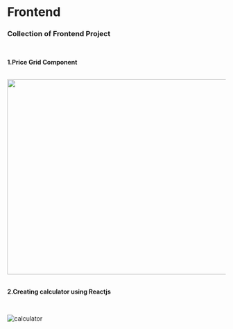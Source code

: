 # Frontend
### Collection of Frontend Project
<br/>

**1.Price Grid Component**

<br/>

<a href="https://user-images.githubusercontent.com/46397975/118389355-54697f80-b649-11eb-9639-beeb9840d0a7.png">
<img height="450" width="700" src="https://user-images.githubusercontent.com/46397975/118389355-54697f80-b649-11eb-9639-beeb9840d0a7.png">
</a>

<br/>
<br/>

**2.Creating calculator using Reactjs**

<br/>

![calculator](https://user-images.githubusercontent.com/46397975/118389936-22a5e800-b64c-11eb-8446-7508b84640d4.gif)




